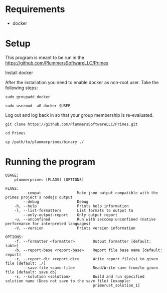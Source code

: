 # Requirements
- docker

# Setup
This program is meant to be run in the https://github.com/PlummersSoftwareLLC/Primes

Install docker

After the installation you need to enable docker as non-root user. Take the following steps:

```sudo groupadd docker```

```sudo usermod -aG docker $USER```

Log out and log back in so that your group membership is re-evaluated.

```
git clone https://github.com/PlummersSoftwareLLC/Primes.git

cd Primes

cp /path/to/plummerprimes/binary ./
```

# Running the program
```
USAGE:
    plummerprimes [FLAGS] [OPTIONS]

FLAGS:
        --compat                Make json output compatible with the primes project's nodejs output
        --debug                 Debug
    -h, --help                  Prints help information
    -l, --list-formatters       List formats to output to
        --only-output-report    Only output report
    -u, --unconfined            Run with seccomp:unconfined (native performance for interpreted languages)
    -V, --version               Prints version information

OPTIONS:
    -f, --formatter <formatter>        Output formatter [default: table]
    -b, --report-base <report-base>    Report file base name [default: report]
    -r, --report-dir <report-dir>      Write report file(s) to given file [default: ./]
        --save-file <save-file>        Read/Write save from/to given file [default: save.db]
    -s, --solution <solution>          Build and run specified solution name (Does not save to the save file) [example:
                                       primerust_solution_1]
```
